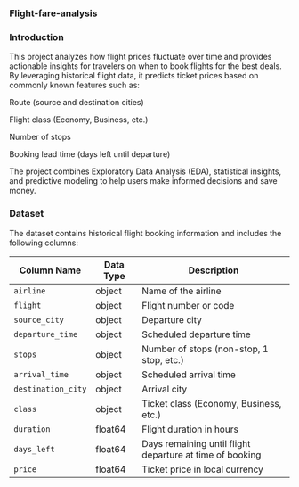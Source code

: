 ### Flight-fare-analysis


### Introduction

This project analyzes how flight prices fluctuate over time and provides actionable insights for travelers on when to book flights for the best deals. By leveraging historical flight data, it predicts ticket prices based on commonly known features such as:

Route (source and destination cities)

Flight class (Economy, Business, etc.)

Number of stops

Booking lead time (days left until departure)

The project combines Exploratory Data Analysis (EDA), statistical insights, and predictive modeling to help users make informed decisions and save money.


### Dataset

The dataset contains historical flight booking information and includes the following columns:

| Column Name        | Data Type | Description |
|-------------------|-----------|------------|
| `airline`          | object    | Name of the airline |
| `flight`           | object    | Flight number or code |
| `source_city`      | object    | Departure city |
| `departure_time`   | object    | Scheduled departure time |
| `stops`            | object    | Number of stops (non-stop, 1 stop, etc.) |
| `arrival_time`     | object    | Scheduled arrival time |
| `destination_city` | object    | Arrival city |
| `class`            | object    | Ticket class (Economy, Business, etc.) |
| `duration`         | float64   | Flight duration in hours |
| `days_left`        | float64   | Days remaining until flight departure at time of booking |
| `price`            | float64   | Ticket price in local currency |
